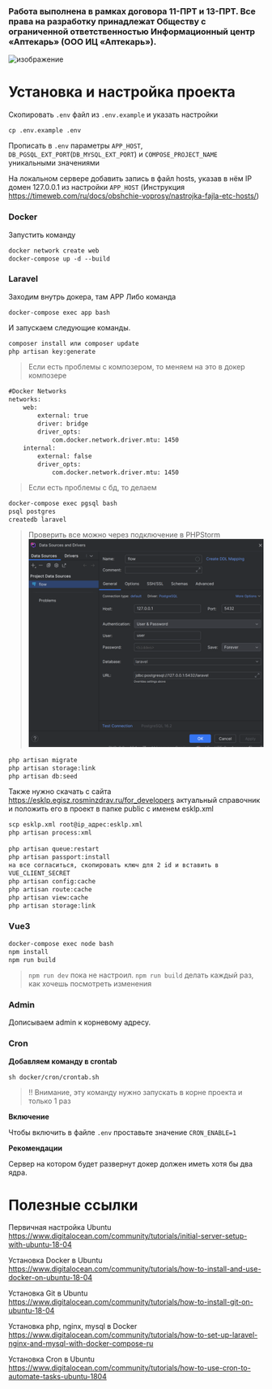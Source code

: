 ### Работа выполнена в рамках договора 11-ПРТ и 13-ПРТ. Все права на разработку принадлежат Обществу с ограниченной ответственностью Информационный центр «Аптекарь» (ООО ИЦ «Аптекарь»).

![изображение](https://github.com/Ragnoboy94/flow_expert/assets/108244498/9370a6db-80de-49bc-8756-836b5a4152c2)


# Установка и настройка проекта

Скопировать `.env` файл из `.env.example` и указать настройки

```
cp .env.example .env
```

Прописать в `.env` параметры `APP_HOST`, `DB_PGSQL_EXT_PORT`(`DB_MYSQL_EXT_PORT`) и `COMPOSE_PROJECT_NAME` уникальными значениями

На локальном сервере добавить запись в файл hosts, указав в нём IP домен 127.0.0.1 из настройки `APP_HOST` (Инструкция https://timeweb.com/ru/docs/obshchie-voprosy/nastrojka-fajla-etc-hosts/)


### Docker

Запустить команду

```
docker network create web
docker-compose up -d --build
```

### Laravel

Заходим внутрь докера, там APP
Либо команда
```
docker-compose exec app bash
```
И запускаем следующие команды. 

```
composer install или composer update
php artisan key:generate
```
>Если есть проблемы с композером, то меняем на это в докер композере
```
#Docker Networks
networks:
    web:
        external: true
        driver: bridge
        driver_opts:
            com.docker.network.driver.mtu: 1450
    internal:
        external: false
        driver_opts:
            com.docker.network.driver.mtu: 1450
```
>Если есть проблемы с бд, то делаем
```
docker-compose exec pgsql bash
psql postgres
createdb laravel
```
>Проверить все можно через подключение в PHPStorm
![img.png](img.png)
```
php artisan migrate
php artisan storage:link
php artisan db:seed
```
Также нужно скачать с сайта https://esklp.egisz.rosminzdrav.ru/for_developers актуальный справочник и положить его в проект в папке public с  именем esklp.xml
```
scp esklp.xml root@ip_адрес:esklp.xml
php artisan process:xml

php artisan queue:restart 
php artisan passport:install
на все согласиться, скопировать ключ для 2 id и вставить в VUE_CLIENT_SECRET
php artisan config:cache
php artisan route:cache
php artisan view:cache
php artisan storage:link
```

### Vue3
```
docker-compose exec node bash
npm install
npm run build
```
> ```npm run dev``` пока не настроил. ```npm run build``` делать каждый раз, как хочешь посмотреть изменения

### Admin

Дописываем admin к корневому адресу. 

### Cron

**Добавляем команду в crontab**

```
sh docker/cron/crontab.sh
```

> ‼ Внимание, эту команду нужно запускать в корне проекта и только 1 раз

**Включение**

Чтобы включить в файле `.env` проставьте значение `CRON_ENABLE=1`

**Рекомендации**

Сервер на котором будет развернут докер должен иметь хотя бы два ядра. 

# Полезные ссылки

Первичная настройка Ubuntu
https://www.digitalocean.com/community/tutorials/initial-server-setup-with-ubuntu-18-04

Установка Docker в Ubuntu
https://www.digitalocean.com/community/tutorials/how-to-install-and-use-docker-on-ubuntu-18-04

Установка Git в Ubuntu
https://www.digitalocean.com/community/tutorials/how-to-install-git-on-ubuntu-18-04

Установка php, nginx, mysql в Docker
https://www.digitalocean.com/community/tutorials/how-to-set-up-laravel-nginx-and-mysql-with-docker-compose-ru

Установка Cron в Ubuntu
https://www.digitalocean.com/community/tutorials/how-to-use-cron-to-automate-tasks-ubuntu-1804
